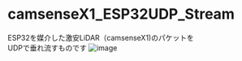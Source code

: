 # camsenseX1_ESP32UDP_Stream
ESP32を媒介した激安LiDAR（camsenseX1)のパケットを   
UDPで垂れ流すものです
![image](https://user-images.githubusercontent.com/20347923/92326962-1024e900-f091-11ea-9525-87aec88ef593.jpg)

